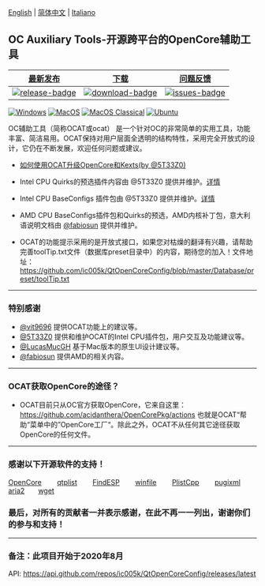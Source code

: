 [English](https://github.com/ic005k/QtOpenCoreConfig/blob/master/READMe.md) | [简体中文](https://github.com/ic005k/QtOpenCoreConfig/blob/master/READMe-cn.md) | [Italiano](https://github.com/ic005k/QtOpenCoreConfig/blob/master/READMe-it.md)
## OC Auxiliary Tools-开源跨平台的OpenCore辅助工具

| [最新发布][release-link]|[下载][download-link]|[问题反馈][issues-link]|
|-----------------|-----------------|-----------------|
|[![release-badge](https://img.shields.io/github/release/ic005k/QtOpenCoreConfig.svg?style=flat-square "Release status")](https://github.com/ic005k/QtOpenCoreConfig/releases "Release status") | [![download-badge](https://img.shields.io/github/downloads/ic005k/QtOpenCoreConfig/total.svg?style=flat-square "Download status")](https://github.com/ic005k/QtOpenCoreConfig/releases/latest "Download status")|[![issues-badge](https://img.shields.io/badge/github-issues-red.svg?maxAge=60 "Issues")](https://github.com/ic005k/QtOpenCoreConfig/issues "Issues")|


[![Windows](https://github.com/ic005k/QtOpenCoreConfig/actions/workflows/windows.yml/badge.svg)](https://github.com/ic005k/QtOpenCoreConfig/actions/workflows/windows.yml)      [![MacOS](https://github.com/ic005k/QtOpenCoreConfig/actions/workflows/macos.yml/badge.svg)](https://github.com/ic005k/QtOpenCoreConfig/actions/workflows/macos.yml)       [![MacOS Classical](https://github.com/ic005k/QtOpenCoreConfig/actions/workflows/macos1012.yml/badge.svg)](https://github.com/ic005k/QtOpenCoreConfig/actions/workflows/macos1012.yml)  [![Ubuntu](https://github.com/ic005k/QtOpenCoreConfig/actions/workflows/ubuntu.yml/badge.svg)](https://github.com/ic005k/QtOpenCoreConfig/actions/workflows/ubuntu.yml)    

[download-link]: https://github.com/ic005k/QtOpenCoreConfig/releases/latest "Download status"
[download-badge]: https://img.shields.io/github/downloads/ic005k/QtOpenCoreConfig/total.svg?style=flat-square "Download status"

[release-link]: https://github.com/ic005k/QtOpenCoreConfig/releases "Release status"
[release-badge]: https://img.shields.io/github/release/ic005k/QtOpenCoreConfig.svg?style=flat-square "Release status"

[issues-link]: https://github.com/ic005k/QtOpenCoreConfig/issues "Issues"
[issues-badge]: https://img.shields.io/badge/github-issues-red.svg?maxAge=60 "Issues"

[discourse-link]: https://www.insanelymac.com/forum/topic/344752-open-source-cross-platform-opencore-auxiliary-tools/

OC辅助工具（简称OCAT或ocat） 是一个针对OC的非常简单的实用工具，功能丰富、简洁易用。OCAT保持对用户层面全透明的结构特性，采用完全开放式的设计，它仍在不断发展，欢迎任何问题或建议。

* [如何使用OCAT升级OpenCore和Kexts(by @5T33Z0)](https://github.com/5T33Z0/OC-Little-Translated/blob/main/D_Updating_OpenCore/README.md)

* Intel CPU Quirks的预选插件内容由 @5T33Z0 提供并维护。[详情](https://github.com/5T33Z0/OC-Little-Translated/tree/main/F_Desktop_EFIs/preset)
 
* Intel CPU BaseConfigs 插件包由 @5T33Z0 提供并维护。[详情](https://github.com/5T33Z0/OC-Little-Translated/tree/main/F_Desktop_EFIs)

* AMD CPU BaseConfigs插件包和Quirks的预选，AMD内核补丁包，意大利语说明文档由 [@fabiosun](https://github.com/fabiosun) 提供并维护。

* OCAT的功能提示采用的是开放式接口，如果您对枯燥的翻译有兴趣，请帮助完善toolTip.txt文件（数据库preset目录中）的内容，期待您的加入！文件地址：https://github.com/ic005k/QtOpenCoreConfig/blob/master/Database/preset/toolTip.txt

---

### 特别感谢
* [@vit9696](https://github.com/vit9696) 提供OCAT功能上的建议等。
* [@5T33Z0](https://github.com/5T33Z0) 提供和维护OCAT的Intel CPU插件包，用户交互及功能建议等。
* [@LucasMucGH](https://github.com/LucasMucGH) 基于Mac版本的原生UI设计建议等。
* [@fabiosun](https://github.com/fabiosun) 提供AMD的相关内容。
---

### OCAT获取OpenCore的途径？
* OCAT目前只从OC官方获取OpenCore，它来自这里：https://github.com/acidanthera/OpenCorePkg/actions 也就是OCAT“帮助“菜单中的”OpenCore工厂“。除此之外，OCAT不从任何其它途径获取OpenCore的任何文件。

---

### 感谢以下开源软件的支持！

[OpenCore](https://github.com/acidanthera/OpenCorePkg)&nbsp; &nbsp; &nbsp; &nbsp;
[qtplist](https://github.com/reillywatson/qtplist)&nbsp; &nbsp; &nbsp; &nbsp;
[FindESP](https://github.com/bluer007/FindESP)&nbsp; &nbsp; &nbsp; &nbsp;
[winfile](https://github.com/microsoft/winfile)&nbsp; &nbsp; &nbsp; &nbsp;
[PlistCpp](https://github.com/animetrics/PlistCpp)&nbsp; &nbsp; &nbsp; &nbsp;
[pugixml](https://github.com/zeux/pugixml)&nbsp; &nbsp; &nbsp; &nbsp;
[aria2](https://github.com/aria2/aria2)&nbsp; &nbsp; &nbsp;&nbsp;
[wget](http://wget.addictivecode.org/)&nbsp; &nbsp; &nbsp;&nbsp;

### 最后，对所有的贡献者一并表示感谢，在此不再一一列出，谢谢你们的参与和支持！

---

### 备注：此项目开始于2020年8月
API: https://api.github.com/repos/ic005k/QtOpenCoreConfig/releases/latest
